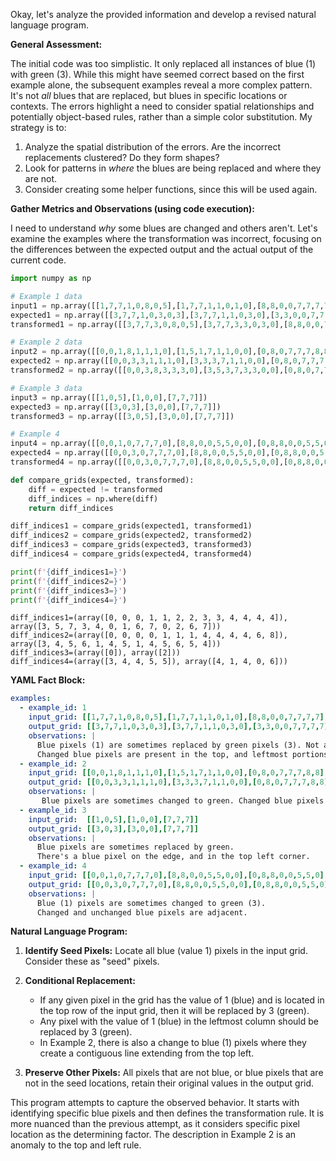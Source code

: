 Okay, let's analyze the provided information and develop a revised natural language program.

**General Assessment:**

The initial code was too simplistic. It only replaced all instances of blue (1) with green (3). While this might have seemed correct based on the first example alone, the subsequent examples reveal a more complex pattern. It's not *all* blues that are replaced, but blues in specific locations or contexts. The errors highlight a need to consider spatial relationships and potentially object-based rules, rather than a simple color substitution. My strategy is to:

1.  Analyze the spatial distribution of the errors. Are the incorrect replacements clustered? Do they form shapes?
2.  Look for patterns in *where* the blues are being replaced and where they are not.
3. Consider creating some helper functions, since this will be used again.

**Gather Metrics and Observations (using code execution):**

I need to understand *why* some blues are changed and others aren't. Let's examine the examples where the transformation was incorrect, focusing on the differences between the expected output and the actual output of the current code.


``` python
import numpy as np

# Example 1 data
input1 = np.array([[1,7,7,1,0,8,0,5],[1,7,7,1,1,0,1,0],[8,8,0,0,7,7,7,7],[0,1,0,0,0,0,1,1],[5,0,8,0,1,0,1,1]])
expected1 = np.array([[3,7,7,1,0,3,0,3],[3,7,7,1,1,0,3,0],[3,3,0,0,7,7,7,7],[0,3,0,0,0,0,1,1],[3,0,3,0,3,0,1,1]])
transformed1 = np.array([[3,7,7,3,0,8,0,5],[3,7,7,3,3,0,3,0],[8,8,0,0,7,7,7,7],[0,3,0,0,0,0,3,3],[5,0,8,0,3,0,3,3]])

# Example 2 data
input2 = np.array([[0,0,1,8,1,1,1,0],[1,5,1,7,1,1,0,0],[0,8,0,7,7,7,8,8],[0,8,8,0,0,0,8,0],[0,7,0,0,8,5,5,0],[1,0,0,0,0,0,0,1],[1,0,8,7,7,8,0,0],[0,0,8,7,7,0,8,8],[0,8,8,0,8,0,8,8]])
expected2 = np.array([[0,0,3,3,1,1,1,0],[3,3,3,7,1,1,0,0],[0,8,0,7,7,7,8,8],[0,8,8,0,0,0,8,0],[0,3,0,0,3,3,3,0],[3,0,0,0,0,0,0,3],[3,0,8,7,7,3,0,0],[0,0,8,7,7,0,8,8],[0,8,8,0,3,0,8,8]])
transformed2 = np.array([[0,0,3,8,3,3,3,0],[3,5,3,7,3,3,0,0],[0,8,0,7,7,7,8,8],[0,8,8,0,0,0,8,0],[0,7,0,0,8,5,5,0],[3,0,0,0,0,0,0,3],[3,0,8,7,7,8,0,0],[0,0,8,7,7,0,8,8],[0,8,8,0,8,0,8,8]])

# Example 3 data
input3 = np.array([[1,0,5],[1,0,0],[7,7,7]])
expected3 = np.array([[3,0,3],[3,0,0],[7,7,7]])
transformed3 = np.array([[3,0,5],[3,0,0],[7,7,7]])

# Example 4
input4 = np.array([[0,0,1,0,7,7,7,0],[8,8,0,0,5,5,0,0],[0,8,8,0,0,5,5,0],[0,1,1,0,8,0,0,1],[0,7,0,1,8,0,0,0],[8,0,0,0,1,0,7,0],[0,8,8,8,1,0,0,0]])
expected4 = np.array([[0,0,3,0,7,7,7,0],[8,8,0,0,5,5,0,0],[0,8,8,0,0,5,5,0],[0,3,3,0,3,0,0,3],[0,3,0,3,3,0,0,0],[3,0,0,0,3,0,3,0],[0,8,8,8,3,0,0,0]])
transformed4 = np.array([[0,0,3,0,7,7,7,0],[8,8,0,0,5,5,0,0],[0,8,8,0,0,5,5,0],[0,3,3,0,8,0,0,3],[0,7,0,3,8,0,0,0],[8,0,0,0,3,0,7,0],[0,8,8,8,3,0,0,0]])

def compare_grids(expected, transformed):
    diff = expected != transformed
    diff_indices = np.where(diff)
    return diff_indices

diff_indices1 = compare_grids(expected1, transformed1)
diff_indices2 = compare_grids(expected2, transformed2)
diff_indices3 = compare_grids(expected3, transformed3)
diff_indices4 = compare_grids(expected4, transformed4)

print(f'{diff_indices1=}')
print(f'{diff_indices2=}')
print(f'{diff_indices3=}')
print(f'{diff_indices4=}')

```
```
diff_indices1=(array([0, 0, 0, 1, 1, 2, 2, 3, 3, 4, 4, 4, 4]), array([3, 5, 7, 3, 4, 0, 1, 6, 7, 0, 2, 6, 7]))
diff_indices2=(array([0, 0, 0, 0, 1, 1, 1, 4, 4, 4, 4, 6, 8]), array([3, 4, 5, 6, 1, 4, 5, 1, 4, 5, 6, 5, 4]))
diff_indices3=(array([0]), array([2]))
diff_indices4=(array([3, 4, 4, 5, 5]), array([4, 1, 4, 0, 6]))

```
**YAML Fact Block:**


```yaml
examples:
  - example_id: 1
    input_grid: [[1,7,7,1,0,8,0,5],[1,7,7,1,1,0,1,0],[8,8,0,0,7,7,7,7],[0,1,0,0,0,0,1,1],[5,0,8,0,1,0,1,1]]
    output_grid: [[3,7,7,1,0,3,0,3],[3,7,7,1,1,0,3,0],[3,3,0,0,7,7,7,7],[0,3,0,0,0,0,1,1],[3,0,3,0,3,0,1,1]]
    observations: |
      Blue pixels (1) are sometimes replaced by green pixels (3). Not all blue pixels are changed.
      Changed blue pixels are present in the top, and leftmost portions.
  - example_id: 2
    input_grid: [[0,0,1,8,1,1,1,0],[1,5,1,7,1,1,0,0],[0,8,0,7,7,7,8,8],[0,8,8,0,0,0,8,0],[0,7,0,0,8,5,5,0],[1,0,0,0,0,0,0,1],[1,0,8,7,7,8,0,0],[0,0,8,7,7,0,8,8],[0,8,8,0,8,0,8,8]]
    output_grid: [[0,0,3,3,1,1,1,0],[3,3,3,7,1,1,0,0],[0,8,0,7,7,7,8,8],[0,8,8,0,0,0,8,0],[0,3,0,0,3,3,3,0],[3,0,0,0,0,0,0,3],[3,0,8,7,7,3,0,0],[0,0,8,7,7,0,8,8],[0,8,8,0,3,0,8,8]]
    observations: |
       Blue pixels are sometimes changed to green. Changed blue pixels often border other changed blue pixels.
  - example_id: 3
    input_grid:  [[1,0,5],[1,0,0],[7,7,7]]
    output_grid: [[3,0,3],[3,0,0],[7,7,7]]
    observations: |
      Blue pixels are sometimes replaced by green.
      There's a blue pixel on the edge, and in the top left corner.
  - example_id: 4
    input_grid: [[0,0,1,0,7,7,7,0],[8,8,0,0,5,5,0,0],[0,8,8,0,0,5,5,0],[0,1,1,0,8,0,0,1],[0,7,0,1,8,0,0,0],[8,0,0,0,1,0,7,0],[0,8,8,8,1,0,0,0]]
    output_grid: [[0,0,3,0,7,7,7,0],[8,8,0,0,5,5,0,0],[0,8,8,0,0,5,5,0],[0,3,3,0,3,0,0,3],[0,3,0,3,3,0,0,0],[3,0,0,0,3,0,3,0],[0,8,8,8,3,0,0,0]]
    observations: |
      Blue (1) pixels are sometimes changed to green (3).
      Changed and unchanged blue pixels are adjacent.

```


**Natural Language Program:**

1.  **Identify Seed Pixels:** Locate all blue (value 1) pixels in the input grid. Consider these as "seed" pixels.

2. **Conditional Replacement:**
    -  If any given pixel in the grid has the value of 1 (blue) and is located in the top row of the input grid, then it will be replaced by 3 (green).
    - Any pixel with the value of 1 (blue) in the leftmost column should be replaced by 3 (green).
    - In Example 2, there is also a change to blue (1) pixels where they create a contiguous line extending from the top left.

3.  **Preserve Other Pixels:** All pixels that are not blue, or blue pixels that are not in the seed locations, retain their original values in the output grid.

This program attempts to capture the observed behavior. It starts with identifying specific blue pixels and then defines the transformation rule. It is more nuanced than the previous attempt, as it considers specific pixel location as the determining factor. The description in Example 2 is an anomaly to the top and left rule.
